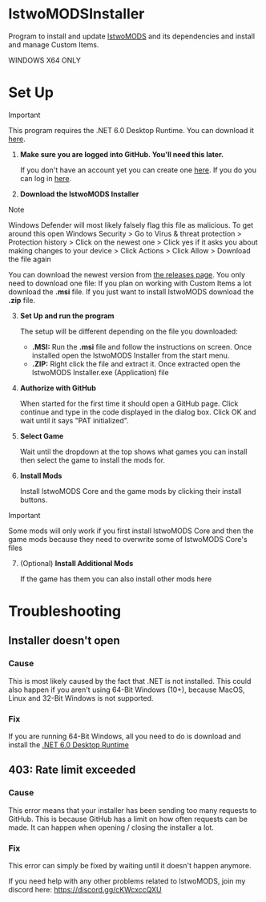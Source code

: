 # lstwoMODSInstaller
Program to install and update [lstwoMODS](https://github.com/lstwo/lstwomods) and its dependencies and install and manage Custom Items.

WINDOWS X64 ONLY

# Set Up

> [!IMPORTANT]
> This program requires the .NET 6.0 Desktop Runtime. You can download it [here](https://dotnet.microsoft.com/en-us/download/dotnet/thank-you/runtime-desktop-6.0.36-windows-x64-installer).

1. **Make sure you are logged into GitHub. You'll need this later.**

   If you don't have an account yet you can create one [here](https://github.com/signup). If you do you can log in [here](https://github.com/login).
   
2. **Download the lstwoMODS Installer**
  
> [!NOTE]
> Windows Defender will most likely falsely flag this file as malicious.
> To get around this
> open Windows Security >
> Go to Virus & threat protection >
> Protection history >
> Click on the newest one >
> Click yes if it asks you about making changes to your device >
> Click Actions >
> Click Allow >
> Download the file again

   You can download the newest version from [the releases page](https://github.com/lstwoSTUDIOS/lstwoMODSInstaller/releases). You only need to download one file:
   If you plan on working with Custom Items a lot download the **.msi** file. If you just want to install lstwoMODS download the **.zip** file.

3. **Set Up and run the program**

   The setup will be different depending on the file you downloaded:
   - **.MSI:** Run the **.msi** file and follow the instructions on screen. Once installed open the lstwoMODS Installer from the start menu.
   - **.ZIP:** Right click the file and extract it. Once extracted open the lstwoMODS Installer.exe (Application) file

4. **Authorize with GitHub**

   When started for the first time it should open a GitHub page. Click continue and type in the code displayed in the dialog box. Click OK and wait until it says "PAT initialized".

5. **Select Game**

   Wait until the dropdown at the top shows what games you can install then select the game to install the mods for.

7. **Install Mods**

   Install lstwoMODS Core and the game mods by clicking their install buttons.

> [!IMPORTANT]
> Some mods will only work if you first install lstwoMODS Core and then the game mods because they need to overwrite some of lstwoMODS Core's files

7. (Optional) **Install Additional Mods**

   If the game has them you can also install other mods here

# Troubleshooting

## Installer doesn't open

### Cause

This is most likely caused by the fact that .NET is not installed. This could also happen if you aren't using 64-Bit Windows (10+), because MacOS, Linux and 32-Bit Windows is not supported.

### Fix

If you are running 64-Bit Windows, all you need to do is download and install the [.NET 6.0 Desktop Runtime](https://dotnet.microsoft.com/en-us/download/dotnet/thank-you/runtime-desktop-6.0.36-windows-x64-installer)

## 403: Rate limit exceeded

### Cause

This error means that your installer has been sending too many requests to GitHub. This is because GitHub has a limit on how often requests can be made. It can happen when opening / closing the installer a lot.

### Fix

This error can simply be fixed by waiting until it doesn't happen anymore.



If you need help with any other problems related to lstwoMODS, join my discord here: https://discord.gg/cKWcxccQXU
